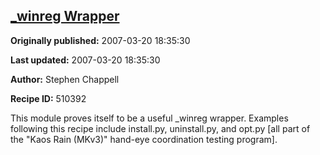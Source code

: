 ## [_winreg Wrapper](https://code.activestate.com/recipes/510392-_winreg-wrapper)

**Originally published:** 2007-03-20 18:35:30

**Last updated:** 2007-03-20 18:35:30

**Author:** Stephen Chappell

**Recipe ID:** 510392

This module proves itself to be a useful _winreg
wrapper. Examples following this recipe include
install.py, uninstall.py, and opt.py [all part of the
"Kaos Rain (MKv3)" hand-eye coordination testing program].
